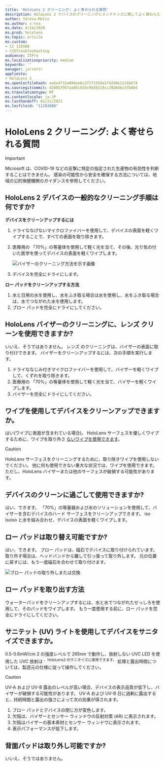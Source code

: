 ```yaml
---
title: 'HoloLens 2 クリーニング: よく寄せられる質問'
description: HoloLens 2 デバイスのクリーニングとメンテナンスに関してよく尋ねらたすべての質問に対する最新の回答を取得します。
author: Teresa-Motiv
ms.author: v-tea
ms.date: 4/14/2020
ms.prod: hololens
ms.topic: article
ms.custom:
- CI 115560
- CSSTroubleshooting
audience: ITPro
ms.localizationpriority: medium
keywords: ''
manager: jarrettr
appliesto:
- HoloLens 2
ms.openlocfilehash: ea6e4f32e804ee6c2f2f155da1f4290e1116bb74
ms.sourcegitcommit: d20057957aa05c025c9838119cc29264bc57b4bd
ms.translationtype: MT
ms.contentlocale: ja-JP
ms.lasthandoff: 01/21/2021
ms.locfileid: "11283088"
---
```

# HoloLens 2 クリーニング: よく寄せられる質問

> [!IMPORTANT]  
> Microsoft は、COVID-19 などの反撃に特定の指定された生産物の有効性を判断することはできません。 感染の可能性から安全を確保する方法については、地域の公的保健機関のガイダンスを参照してください。  

## HoloLens 2 デバイスの一般的なクリーニング手順は何ですか?

**デバイスをクリーンアップするには**

1. ドライななげないマイクロファイバーを使用して、デバイスの表面を軽くワイプすることで、すべての表面を取り除きます。
1. 医療用の 「70%」の等量体を使用して軽く光を当て、その後、光り気の付いた医学を使ってデバイスの表面を軽くワイプします。

   ![バイザーのクリーニング方法を示す画像](images/hololens-cleaning-visor.png)

1. デバイスを完全にドライにします。

**ロー パッドをクリーンアップする方法**

1. 水と日用の水を使用し、水をふき取る場合は水を使用し、水をふき取る場合は、水でつながれた水を使用します。
1. ブロー パッドを完全にドライにしてください。

## HoloLens バイザーのクリーニングに、レンズ クリーンを使用できますか?

いいえ、そうではありません。 レンズ のクリーニングは、バイザーの表面に取り付けできます。 バイザーをクリーンアップするには、次の手順を実行します。  

1. ドライななじみ付きマイクロファイバーを使用して、バイザーを軽くワイプして、くずれを取り除きます。
1. 医療用の 「70%」の等量体を使用して軽く光を当て、バイザーを軽くワイプします。
1. バイザーを完全にドライにしてください。

## ワイプを使用してデバイスをクリーンアップできますか。

はい(ワイプに表面が含まれている場合)。 HoloLens サーフェスを優しくワイプするために、ワイプを取り外さ [ないワイプを使用できます](#what-are-the-general-cleaning-instructions-for-hololens-2-devices)。  

> [!CAUTION]  
> HoloLens サーフェスをクリーニングするために、取り除きワイプを使用しないでください。 他に何も使用できない重大な状況では、ワイプを使用できます。 ただし、HoloLens バイザーまたは他のサーフェスが破損する可能性があります。

## デバイスのクリーンに過ごして使用できますか?

はい、できます。 「70%」の等量器および水のソリューションを使用して、バイザーを含むデバイスのハード サーフェスをクリーンアップできます。 iso isoiso と水を組み合わせ、デバイスの表面を軽くワイプします。

## ロー パッドは取り替え可能ですか?

はい、できます。 ブロー パッドは、磁石でデバイスに取り付けられています。 取り外す場合は、ヘッドバンドから離して引っ張って取り外します。 元の位置に戻すには、もう一度磁石を合わせて取り付けます。

![ブロー パッドの取り外しまたは交換](images/hololens2-remove-browpad.png)

## ロー パッドを取り出す方法

ウォーターパッドをクリーンアップするには、水と水でつながれたせっしろを使用して、そのパッドをワイプします。 もう一度使用する前に、ロー パッドを完全にドライにしてください。

## サニテット (UV) ライトを使用してデバイスをサニタイズできますか。

0.5-0.6mW/cm 2 の強度レベルで 265nm で動作し、放射しない UVC LED を使用した UVC 放射は <sup> 、HoloLens2 のサニタイズに使用できます。 </sup> 処理と露出時間については、製造元の仕様に従って操作してください。

> [!CAUTION]  
> UV-A および UV-B 露出のレベルが高い場合、デバイスの表示品質が低下し、バイザーが破損する可能性があります。 UV-A および UV-B 日に過剰に露出すると、持続時間と露出の強さによって次の効果が得されます。
>  
> 1. ブロー パッドとデバイスの閉じ方が変色します。
> 1. 欠陥は、バイザーとセンサー ウィンドウの反射対策 (AR) に表示されます。
> 1. 欠陥はバイザーの基本素材とセンサー ウィンドウに表示されます。
> 1. 表示パフォーマンスが低下します。

## 背面パッドは取り外し可能ですか?

いいえ、そうではありません。
